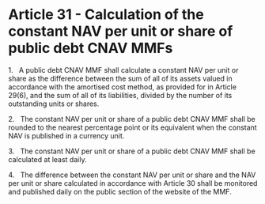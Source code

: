 # Article 31 - Calculation of the constant NAV per unit or share of public debt CNAV MMFs


1.   A public debt CNAV MMF shall calculate a constant NAV per unit or share as the difference between the sum of all of its assets valued in accordance with the amortised cost method, as provided for in Article 29(6), and the sum of all of its liabilities, divided by the number of its outstanding units or shares.

2.   The constant NAV per unit or share of a public debt CNAV MMF shall be rounded to the nearest percentage point or its equivalent when the constant NAV is published in a currency unit.

3.   The constant NAV per unit or share of a public debt CNAV MMF shall be calculated at least daily.

4.   The difference between the constant NAV per unit or share and the NAV per unit or share calculated in accordance with Article 30 shall be monitored and published daily on the public section of the website of the MMF.
